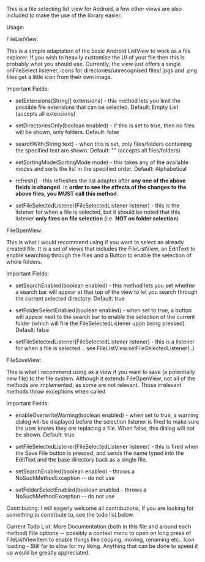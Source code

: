 This is a file selecting list view for Android, a few other views are also included to make the use of the library easier.

Usage:

FileListView:

This is a simple adaptation of the basic Android ListView to work as a file explorer. If you wish to heavily customise the UI of your file then this is probably what you should use. Currently, the view just offers a single onFileSelect listener, icons for directories/unrecognised files/.jpgs and .png files get a little icon from their own image.


Important Fields: 

   - setExtensions(String[] extensions) - this method lets you limit the possible file extensions that can be selected. Default: Empty List (accepts all extensions)

   - setDirectoriesOnly(boolean enabled) - if this is set to true, then no files will be shown, only folders. Default: false

   - searchWith(String text) - when this is set, only files/folders containing the specified text are shown. Default: "" (accepts all files/folders)

   - setSortingMode(SortingMode mode) - this takes any of the available modes and sorts the list in the specified order. Default: Alphabetical

   - refresh() - this refreshes the list adapter after **any one of the above fields is changed**. In **order to see the effects of the changes to the above files, you MUST call this method**.

   - setFileSelectedListener(FileSelectedListener listener) - this is the listener for when a file is selected, but it should be noted that this listener **only fires on file selection** (i.e. **NOT on folder selection**)

FileOpenView:
    
This is what I would recommend using if you want to select an already created file. It is a set of views that includes the FileListView, an EditText to enable searching through the files and a Button to enable the selection of whole folders. 

Important Fields: 
   
   - setSearchEnabled(boolean enabled) - this method lets you set whether a search bar will appear at that top of the view to let you search through the current selected directory. Default: true
   
   - setFolderSelectEnabled(boolean enabled) - when set to true, a button will appear next to the search bar to enable the selection of the current folder (which will fire the FileSelectedListener upon being pressed). Default: false
   
   - setFileSelectedListener(FileSelectedListener listener) - this is a listener for when a file is selected... see FileListView.setFileSelectedListener(..)
        
FileSaveView:
   
This is what I recommend using as a view if you want to save (a potentially new file) to the file system. Although it extends FileOpenView, not all of the methods are implemented, as some are not relevant. Those irrelevant methods throw exceptions when called
   
Important Fields:
    
   - enableOverwriteWarning(boolean enabled) - when set to true, a warning dialog will be displayed before the selection listener is fired to make sure the user knows they are replacing a file. When false, this dialog will not be shown. Default: true
    
   - setFileSelectedListener(FileSelectedListener listener) - this is fired when the Save File button is pressed, and sends the name typed into the EditText and the base directory back as a single file. 
    
   - setSearchEnabled(boolean enabled) - throws a NoSuchMethodException -- do not use
    
   - setFolderSelectEnabled(boolean enabled - throws a NoSuchMethodException -- do not use
        

Contributing:
    I will eagerly welcome all contributions, if you are looking for something to contribute to, see the todo list below.
    
Current Todo List:
    More Documentation (both in this file and around each method)
    File options -- possibly a context menu to open on long press of FileListViewItem to enable things like copying, moving, renaming etc..
    Icon loading - Still far to slow for my liking. Anything that can be done to speed it up would be greatly appreciated.
